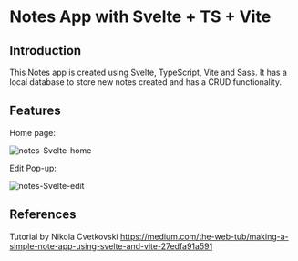# Notes App with Svelte + TS + Vite



## Introduction

This Notes app is created using Svelte, TypeScript, Vite and Sass.
It has a local database to store new notes created and has a CRUD functionality.

## Features

Home page:

![notes-Svelte-home](/Users/chihiroshibayama/git/Svelte/notes-app/media/notes-Svelte-home.png)



Edit Pop-up:

![notes-Svelte-edit](/Users/chihiroshibayama/git/Svelte/notes-app/media/notes-Svelte-edit.png)



## References

Tutorial by Nikola Cvetkovski
https://medium.com/the-web-tub/making-a-simple-note-app-using-svelte-and-vite-27edfa91a591
